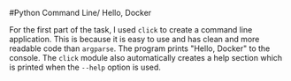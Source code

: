 #Python Command Line/ Hello, Docker

For the first part of the task, I used `click` to create a command line application. This is because it is easy to use and has clean and more readable code than `argparse`. The program prints "Hello, Docker" to the console. The `click` module also automatically creates a help section which is printed when the `--help` option is used.
